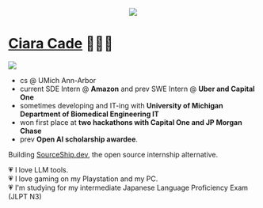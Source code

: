 <p align="center">
  <img src="assets/ada.gif">
</p>

[Ciara Cade](https://www.ciaracade.com) 🧝🏼‍♀️
=
![](https://komarev.com/ghpvc/?username=ciaracade&color=ff69b4&style=plastic)

- cs @ UMich Ann-Arbor
- current SDE Intern @ **Amazon** and prev SWE Intern @ **Uber and Capital One** 
- sometimes developing and IT-ing with **University of Michigan Department of Biomedical Engineering IT**
- won first place at **two hackathons with Capital One and JP Morgan Chase**
- prev **Open AI scholarship awardee**.

Building [SourceShip.dev](https://www.sourceship.dev/), the open source internship alternative.

💗 I love LLM tools. \
💗 I love gaming on my Playstation and my PC. \
💗 I'm studying for my intermediate Japanese Language Proficiency Exam (JLPT N3)
